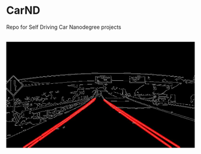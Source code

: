 # CarND
Repo for Self Driving Car Nanodegree projects

<div align="left">
   <br>
  <img src="./images/extracted-lines.jpg" width="600"><br><br>
</div>
